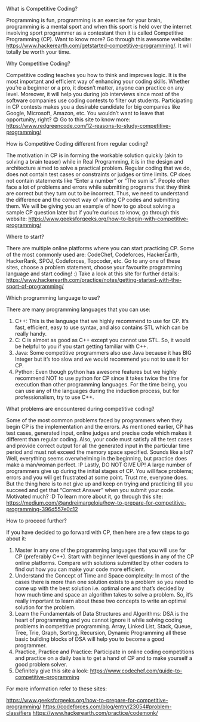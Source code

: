 What is Competitive Coding?

Programming is fun, programming is an exercise for your brain, programming is a mental sport and when this sport is held over the internet involving sport programmer as a contestant then it is called Competitive Programming (CP). Want to know more? Go through this awesome website: https://www.hackerearth.com/getstarted-competitive-programming/. It will totally be worth your time.


Why Competitive Coding?

Competitive coding teaches you how to think and improves logic. It is the most important and efficient way of enhancing your coding skills. Whether you’re a beginner or a pro, it doesn’t matter, anyone can practice on any level. Moreover, it will help you during job interviews since most of the software companies use coding contests to filter out students. Participating in CP contests makes you a desirable candidate for big companies like Google, Microsoft, Amazon, etc. You wouldn’t want to leave that opportunity, right? 😊 Go to this site to know more: https://www.redgreencode.com/12-reasons-to-study-competitive-programming/


How is Competitive Coding different from regular coding?

The motivation in CP is in forming the workable solution quickly (akin to solving a brain teaser) while in Real Programming, it is in the design and architecture aimed to solve a practical problem. Regular coding that we do, does not contain test cases or constraints or judges or time limits. CP does not contain statements like “Enter a number” or “The sum is”. People often face a lot of problems and errors while submitting programs that they think are correct but they turn out to be incorrect. Thus, we need to understand the difference and the correct way of writing CP codes and submitting them. We will be giving you an example of how to go about solving a sample CP question later but if you’re curious to know, go through this website: https://www.geeksforgeeks.org/how-to-begin-with-competitive-programming/


Where to start?

There are multiple online platforms where you can start practicing CP. Some of the most commonly used are: CodeChef, Codeforces, HackerEarth, HackerRank, SPOJ, Codeforces, Topcoder, etc. Go to any one of these sites, choose a problem statement, choose your favourite programming language and start coding! :) Take a look at this site for further details: https://www.hackerearth.com/practice/notes/getting-started-with-the-sport-of-programming/


Which programming language to use?

There are many programming languages that you can use:
1.	C++: This is the language that we highly recommend to use for CP. It’s fast, efficient, easy to use syntax, and also contains STL which can be really handy.
2.	C: C is almost as good as C++ except you cannot use STL. So, it would be helpful to you if you start getting familiar with C++.
3.	Java: Some competitive programmers also use Java because it has BIG Integer but it’s too slow and we would recommend you not to use it for CP.
4.	Python: Even though python has awesome features but we highly recommend NOT to use python for CP since it takes twice the time for execution than other programming languages.
For the time being, you can use any of the languages during the induction process, but for professionalism, try to use C++.


What problems are encountered during competitive coding?

Some of the most common problems faced by programmers when they begin CP is the implementation and the errors. As mentioned earlier, CP has test cases, generated input, online judges and precise code which makes it different than regular coding. Also, your code must satisfy all the test cases and provide correct output for all the generated input in the particular time period and must not exceed the memory space specified. Sounds like a lot? Well, everything seems overwhelming in the beginning, but practice does make a man/woman perfect. :P Lastly, DO NOT GIVE UP! A large number of programmers give up during the initial stages of CP. You will face problems; errors and you will get frustrated at some point. Trust me, everyone does. But the thing here is to not give up and keep on trying and practicing till you succeed and get that “Correct Answer” when you submit your code. Motivated much? :D To learn more about it, go through this site: https://medium.com/@andreimargeloiu/how-to-prepare-for-competitive-programming-396d557e0c12


How to proceed further?

If you have decided to go forward with CP, then here are a few steps to go about it:

1.	Master in any one of the programming languages that you will use for CP (preferably C++). Start with beginner level questions in any of the CP online platforms. Compare with solutions submitted by other coders to find out how you can make your code more efficient.
2.	Understand the Concept of Time and Space complexity: In most of the cases there is more than one solution exists to a problem so you need to come up with the best solution i.e. optimal one and that’s decided by how much time and space an algorithm takes to solve a problem. So, it’s really important to learn about these two concepts to write an optimal solution for the problem.
3.	Learn the Fundamentals of Data Structures and Algorithms: DSA is the heart of programming and you cannot ignore it while solving coding problems in competitive programming. Array, Linked List, Stack, Queue, Tree, Trie, Graph, Sorting, Recursion, Dynamic Programming all these basic building blocks of DSA will help you to become a good programmer. 
4.	Practice, Practice and Practice: Participate in online coding competitions and practice on a daily basis to get a hand of CP and to make yourself a good problem solver. 
5.	Definitely give this site a look: https://www.codechef.com/guide-to-competitive-programming


For more information refer to these sites: 

https://www.geeksforgeeks.org/how-to-prepare-for-competitive-programming/
https://codeforces.com/blog/entry/23054#problem-classifiers
https://www.hackerearth.com/practice/codemonk/

